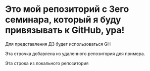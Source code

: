 # Это мой репозиторий с 3его семинара, который я буду привязывать к GitHub, ура!

Для представления ДЗ будет использоваться GH
        
Эта строчка добавлена из удаленного репозитория для примера.

Эта строка из локального репозитория